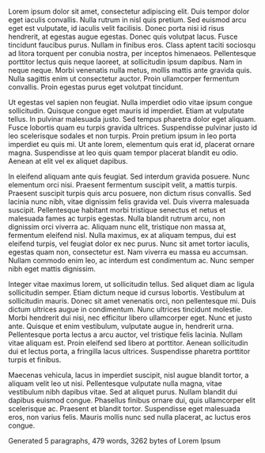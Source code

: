 Lorem ipsum dolor sit amet, consectetur adipiscing elit. Duis tempor dolor eget iaculis convallis. Nulla rutrum in nisl quis pretium. Sed euismod arcu eget est vulputate, id iaculis velit facilisis. Donec porta nisi id risus hendrerit, at egestas augue egestas. Donec quis volutpat lacus. Fusce tincidunt faucibus purus. Nullam in finibus eros. Class aptent taciti sociosqu ad litora torquent per conubia nostra, per inceptos himenaeos. Pellentesque porttitor lectus quis neque laoreet, at sollicitudin ipsum dapibus. Nam in neque neque. Morbi venenatis nulla metus, mollis mattis ante gravida quis. Nulla sagittis enim ut consectetur auctor. Proin ullamcorper fermentum convallis. Proin egestas purus eget volutpat tincidunt.

Ut egestas vel sapien non feugiat. Nulla imperdiet odio vitae ipsum congue sollicitudin. Quisque congue eget mauris id imperdiet. Etiam at vulputate tellus. In pulvinar malesuada justo. Sed tempus pharetra dolor eget aliquam. Fusce lobortis quam eu turpis gravida ultrices. Suspendisse pulvinar justo id leo scelerisque sodales et non turpis. Proin pretium ipsum in leo porta imperdiet eu quis mi. Ut ante lorem, elementum quis erat id, placerat ornare magna. Suspendisse at leo quis quam tempor placerat blandit eu odio. Aenean at elit vel ex aliquet dapibus.

In eleifend aliquam ante quis feugiat. Sed interdum gravida posuere. Nunc elementum orci nisi. Praesent fermentum suscipit velit, a mattis turpis. Praesent suscipit turpis quis arcu posuere, non dictum risus convallis. Sed lacinia nunc nibh, vitae dignissim felis gravida vel. Duis viverra malesuada suscipit. Pellentesque habitant morbi tristique senectus et netus et malesuada fames ac turpis egestas. Nulla blandit rutrum arcu, non dignissim orci viverra ac. Aliquam nunc elit, tristique non massa at, fermentum eleifend nisl. Nulla maximus, ex at aliquam tempus, dui est eleifend turpis, vel feugiat dolor ex nec purus. Nunc sit amet tortor iaculis, egestas quam non, consectetur est. Nam viverra eu massa eu accumsan. Nullam commodo enim leo, ac interdum est condimentum ac. Nunc semper nibh eget mattis dignissim.

Integer vitae maximus lorem, ut sollicitudin tellus. Sed aliquet diam ac ligula sollicitudin semper. Etiam dictum neque id cursus lobortis. Vestibulum at sollicitudin mauris. Donec sit amet venenatis orci, non pellentesque mi. Duis dictum ultrices augue in condimentum. Nunc ultrices tincidunt molestie. Morbi hendrerit dui nisi, nec efficitur libero ullamcorper eget. Nunc et justo ante. Quisque et enim vestibulum, vulputate augue in, hendrerit urna. Pellentesque porta lectus a arcu auctor, vel tristique felis lacinia. Nullam vitae aliquam est. Proin eleifend sed libero at porttitor. Aenean sollicitudin dui et lectus porta, a fringilla lacus ultrices. Suspendisse pharetra porttitor turpis et finibus.

Maecenas vehicula, lacus in imperdiet suscipit, nisl augue blandit tortor, a aliquam velit leo ut nisi. Pellentesque vulputate nulla magna, vitae vestibulum nibh dapibus vitae. Sed at aliquet purus. Nullam blandit dui dapibus euismod congue. Phasellus finibus ornare dui, quis ullamcorper elit scelerisque ac. Praesent et blandit tortor. Suspendisse eget malesuada eros, non varius felis. Mauris mollis nunc sed nulla placerat, ac luctus eros congue.

Generated 5 paragraphs, 479 words, 3262 bytes of Lorem Ipsum